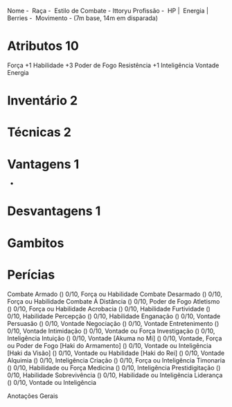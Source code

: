 Nome - 
Raça - 
Estilo de Combate - Ittoryu
Profissão - 
HP | 
Energia | 
Berries - 
Movimento - (7m base, 14m em disparada)

# Atributos 10
Força +1
Habilidade +3
Poder de Fogo 
Resistência +1
Inteligência 
Vontade 
Energia

# Inventário 2

# Técnicas 2
  
# Vantagens 1
- 

# Desvantagens 1

# Gambitos

# Perícias 
Combate Armado () 0/10, Força ou Habilidade
Combate Desarmado () 0/10, Força ou Habilidade
Combate Á Distância () 0/10, Poder de Fogo
Atletismo () 0/10, Força ou Habilidade
Acrobacia () 0/10, Habilidade
Furtividade () 0/10, Habilidade
Percepção () 0/10, Habilidade
Enganação () 0/10, Vontade
Persuasão () 0/10, Vontade
Negociação () 0/10, Vontade
Entretenimento () 0/10, Vontade
Intimidação () 0/10, Vontade ou Força
Investigação () 0/10, Inteligência
Intuição () 0/10, Vontade
[Akuma no Mi] () 0/10, Vontade, Força ou Poder de Fogo
[Haki do Armamento] () 0/10, Vontade ou Inteligência
[Haki da Visão] () 0/10, Vontade ou Habilidade
[Haki do Rei] () 0/10, Vontade
Alquimia () 0/10, Inteligência
Criação () 0/10, Força ou Inteligência
Timonaria () 0/10, Habilidade ou Força
Medicina () 0/10, Inteligência
Prestidigitação () 0/10, Habilidade
Sobrevivência () 0/10, Habilidade ou Inteligência
Liderança () 0/10, Vontade ou Inteligência

Anotações Gerais